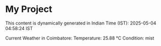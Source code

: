 # My Project

This content is dynamically generated in Indian Time (IST): 2025-05-04 04:58:24 IST


Current Weather in Coimbatore:
Temperature: 25.88 °C
Condition: mist
